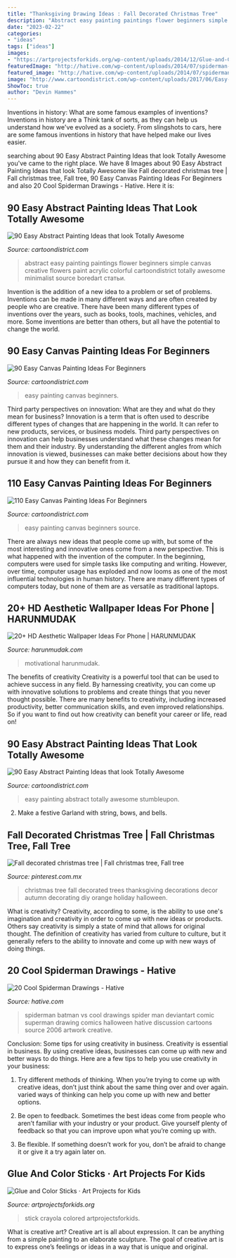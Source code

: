 ```yaml
---
title: "Thanksgiving Drawing Ideas : Fall Decorated Christmas Tree"
description: "Abstract easy painting paintings flower beginners simple canvas creative flowers paint acrylic colorful cartoondistrict totally awesome minimalist source boredart статьи"
date: "2023-02-22"
categories:
- "ideas"
tags: ["ideas"]
images:
- "https://artprojectsforkids.org/wp-content/uploads/2014/12/Glue-and-Color-Sticks-804x1024.jpg"
featuredImage: "http://hative.com/wp-content/uploads/2014/07/spiderman-drawings/14-spiderman-drawings.jpg"
featured_image: "http://hative.com/wp-content/uploads/2014/07/spiderman-drawings/14-spiderman-drawings.jpg"
image: "http://www.cartoondistrict.com/wp-content/uploads/2017/06/Easy-Abstract-Painting-Ideas00005-1.jpg"
ShowToc: true
author: "Devin Hammes"
---
```



Inventions in history: What are some famous examples of inventions?
Inventions in history are a Think tank of sorts, as they can help us understand how we've evolved as a society. From slingshots to cars, here are some famous inventions in history that have helped make our lives easier.

	

		
searching about 90 Easy Abstract Painting Ideas that look Totally Awesome you've came to the right place. We have 8 Images about 90 Easy Abstract Painting Ideas that look Totally Awesome like Fall decorated christmas tree | Fall christmas tree, Fall tree, 90 Easy Canvas Painting Ideas For Beginners and also 20 Cool Spiderman Drawings - Hative. Here it is:
		
    
## 90 Easy Abstract Painting Ideas That Look Totally Awesome

<img loading=lazy src="http://www.cartoondistrict.com/wp-content/uploads/2017/06/Easy-Abstract-Painting-Ideas00005-1.jpg" onerror="this.onerror=null;this.src='https://tse4.mm.bing.net/th?id=OIP.ByTm4BrOAmEBUkmPIwAL_QHaKL&amp;pid=15.1';" alt="90 Easy Abstract Painting Ideas that look Totally Awesome">

_Source: cartoondistrict.com_

>abstract easy painting paintings flower beginners simple canvas creative flowers paint acrylic colorful cartoondistrict totally awesome minimalist source boredart статьи. 

	

Invention is the addition of a new idea to a problem or set of problems. Inventions can be made in many different ways and are often created by people who are creative. There have been many different types of inventions over the years, such as books, tools, machines, vehicles, and more. Some inventions are better than others, but all have the potential to change the world.

    
## 90 Easy Canvas Painting Ideas For Beginners

<img loading=lazy src="http://www.cartoondistrict.com/wp-content/uploads/2017/06/Easy-Canvas-Painting-Ideas-For-Beginners9-1.jpg" onerror="this.onerror=null;this.src='https://tse1.mm.bing.net/th?id=OIP.PMub5JhnEa1leoUtVT7MJwHaJX&amp;pid=15.1';" alt="90 Easy Canvas Painting Ideas For Beginners">

_Source: cartoondistrict.com_

>easy painting canvas beginners. 

	

Third party perspectives on innovation: What are they and what do they mean for business?
Innovation is a term that is often used to describe different types of changes that are happening in the world. It can refer to new products, services, or business models. Third party perspectives on innovation can help businesses understand what these changes mean for them and their industry. By understanding the different angles from which innovation is viewed, businesses can make better decisions about how they pursue it and how they can benefit from it.

    
## 110 Easy Canvas Painting Ideas For Beginners

<img loading=lazy src="http://www.cartoondistrict.com/wp-content/uploads/2017/06/Easy-Canvas-Painting-Ideas-For-Beginners0091.jpg" onerror="this.onerror=null;this.src='https://tse3.mm.bing.net/th?id=OIP.iIyVCGbo9zT-4qwDfI9N0wHaJF&amp;pid=15.1';" alt="110 Easy Canvas Painting Ideas For Beginners">

_Source: cartoondistrict.com_

>easy painting canvas beginners source. 

	

There are always new ideas that people come up with, but some of the most interesting and innovative ones come from a new perspective. This is what happened with the invention of the computer. In the beginning, computers were used for simple tasks like computing and writing. However, over time, computer usage has exploded and now looms as one of the most influential technologies in human history. There are many different types of computers today, but none of them are as versatile as traditional laptops.

    
## 20+ HD Aesthetic Wallpaper Ideas For Phone | HARUNMUDAK

<img loading=lazy src="https://www.harunmudak.com/wp-content/uploads/2020/12/Aesthetic-mobile-wallpapers-2-576x1024.jpg" onerror="this.onerror=null;this.src='https://tse2.mm.bing.net/th?id=OIP.NRoC9qKG3xIXQraL3zLb6AHaNK&amp;pid=15.1';" alt="20+ HD Aesthetic Wallpaper Ideas For Phone | HARUNMUDAK">

_Source: harunmudak.com_

>motivational harunmudak. 

	

The benefits of creativity
Creativity is a powerful tool that can be used to achieve success in any field. By harnessing creativity, you can come up with innovative solutions to problems and create things that you never thought possible. There are many benefits to creativity, including increased productivity, better communication skills, and even improved relationships. So if you want to find out how creativity can benefit your career or life, read on!

    
## 90 Easy Abstract Painting Ideas That Look Totally Awesome

<img loading=lazy src="http://www.cartoondistrict.com/wp-content/uploads/2017/06/Easy-Abstract-Painting-Ideas00013.jpg" onerror="this.onerror=null;this.src='https://tse2.mm.bing.net/th?id=OIP.YR6vqWnVJgiR9yF3VSA7-wHaLH&amp;pid=15.1';" alt="90 Easy Abstract Painting Ideas that look Totally Awesome">

_Source: cartoondistrict.com_

>easy painting abstract totally awesome stumbleupon. 

	

2. Make a festive Garland with string, bows, and bells.

    
## Fall Decorated Christmas Tree | Fall Christmas Tree, Fall Tree

<img loading=lazy src="https://i.pinimg.com/originals/e8/0b/5a/e80b5af8e8fc872016c46a58b204f1ad.jpg" onerror="this.onerror=null;this.src='https://tse1.mm.bing.net/th?id=OIP.jhPO2KK2uyHLnqWlMv7LOgHaLE&amp;pid=15.1';" alt="Fall decorated christmas tree | Fall christmas tree, Fall tree">

_Source: pinterest.com.mx_

>christmas tree fall decorated trees thanksgiving decorations decor autumn decorating diy orange holiday halloween. 

	

What is creativity?
Creativity, according to some, is the ability to use one's imagination and creativity in order to come up with new ideas or products. Others say creativity is simply a state of mind that allows for original thought. The definition of creativity has varied from culture to culture, but it generally refers to the ability to innovate and come up with new ways of doing things.

    
## 20 Cool Spiderman Drawings - Hative

<img loading=lazy src="http://hative.com/wp-content/uploads/2014/07/spiderman-drawings/14-spiderman-drawings.jpg" onerror="this.onerror=null;this.src='https://tse1.mm.bing.net/th?id=OIP.fgFvbL7OX_cLr4h9FnE2zQHaJ_&amp;pid=15.1';" alt="20 Cool Spiderman Drawings - Hative">

_Source: hative.com_

>spiderman batman vs cool drawings spider man deviantart comic superman drawing comics halloween hative discussion cartoons source 2006 artwork creative. 

	

Conclusion: Some tips for using creativity in business.
Creativity is essential in business. By using creative ideas, businesses can come up with new and better ways to do things. Here are a few tips to help you use creativity in your business:
1. Try different methods of thinking. When you’re trying to come up with creative ideas, don’t just think about the same thing over and over again. varied ways of thinking can help you come up with new and better options.

2. Be open to feedback. Sometimes the best ideas come from people who aren’t familiar with your industry or your product. Give yourself plenty of feedback so that you can improve upon what you’re coming up with.

3. Be flexible. If something doesn’t work for you, don’t be afraid to change it or give it a try again later on.

    
## Glue And Color Sticks · Art Projects For Kids

<img loading=lazy src="https://artprojectsforkids.org/wp-content/uploads/2014/12/Glue-and-Color-Sticks-804x1024.jpg" onerror="this.onerror=null;this.src='https://tse3.mm.bing.net/th?id=OIP.cpcJWtSShTfsQDLRyjL8EgHaJb&amp;pid=15.1';" alt="Glue and Color Sticks · Art Projects for Kids">

_Source: artprojectsforkids.org_

>stick crayola colored artprojectsforkids. 

	

What is creative art?
Creative art is all about expression. It can be anything from a simple painting to an elaborate sculpture. The goal of creative art is to express one’s feelings or ideas in a way that is unique and original.

